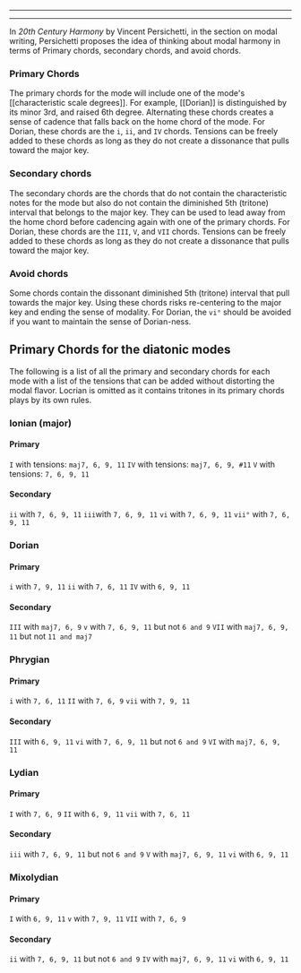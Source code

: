 
---
---
In *20th Century Harmony* by Vincent Persichetti, in the section on modal writing, Persichetti proposes the idea of thinking about modal harmony in terms of Primary chords, secondary chords, and avoid chords.

### Primary Chords
The primary chords for the mode will include one of the mode's [[characteristic scale degrees]]. For example, [[Dorian]] is distinguished by its minor 3rd, and raised 6th degree. Alternating these chords creates a sense of cadence that falls back on the home chord of the mode. For Dorian, these chords are the `i`, `ii`, and `IV` chords. Tensions can be freely added to these chords as long as they do not create a dissonance that pulls toward the major key.

### Secondary chords
The secondary chords are the chords that do not contain the characteristic notes for the mode but also do not contain the diminished 5th (tritone) interval that belongs to the major key. They can be used to lead away from the home chord before cadencing again with one of the primary chords. For Dorian, these chords are the `III`, `V`, and `VII` chords. Tensions can be freely added to these chords as long as they do not create a dissonance that pulls toward the major key.

### Avoid chords
Some chords contain  the dissonant diminished 5th (tritone) interval that pull towards the major key. Using these chords risks re-centering to the major key and ending the sense of modality. For Dorian, the `vi°` should be avoided if you want to maintain the sense of Dorian-ness. 


## Primary Chords for the diatonic modes
The following is a list of all the primary and secondary chords for each mode with a list of the tensions that can be added without distorting the modal flavor. Locrian is omitted as it contains tritones in its primary chords plays by its own rules. 
### Ionian (major)
#### Primary
`I` with tensions: `maj7, 6, 9, 11`
`IV` with tensions: `maj7, 6, 9, #11`
`V` with tensions: `7, 6, 9, 11`

#### Secondary
`ii` with `7, 6, 9, 11`
`iii`with `7, 6, 9, 11`
`vi` with `7, 6, 9, 11`
`vii°` with `7, 6, 9, 11`

### Dorian
#### Primary
`i` with `7, 9, 11`
`ii` with `7, 6, 11`
`IV` with `6, 9, 11`

#### Secondary
`III` with `maj7, 6, 9`
`v` with `7, 6, 9, 11` but not `6 and 9`
`VII` with `maj7, 6, 9, 11` but not `11 and maj7`

### Phrygian
#### Primary
`i` with `7, 6, 11`
`II` with `7, 6, 9`
`vii` with `7, 9, 11`

#### Secondary
`III` with `6, 9, 11`
`vi` with `7, 6, 9, 11` but not `6 and 9`
`VI` with `maj7, 6, 9, 11`

### Lydian
#### Primary
`I` with `7, 6, 9`
`II` with `6, 9, 11`
`vii` with `7, 6, 11`

#### Secondary
`iii` with `7, 6, 9, 11` but not `6 and 9`
`V` with `maj7, 6, 9, 11`
`vi` with `6, 9, 11`

### Mixolydian
#### Primary
`I` with `6, 9, 11`
`v` with `7, 9, 11`
`VII` with `7, 6, 9`

#### Secondary
`ii` with `7, 6, 9, 11` but not `6 and 9`
`IV` with `maj7, 6, 9, 11`
`vi` with `6, 9, 11`

